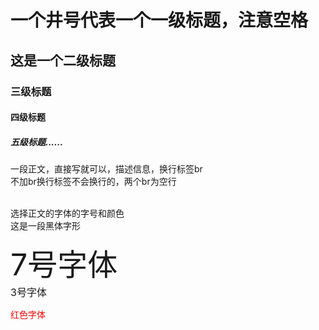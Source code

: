 # 一个井号代表一个一级标题，注意空格
## 这是一个二级标题
### 三级标题
#### 四级标题
##### 五级标题......

一段正文，直接写就可以，描述信息，换行标签br <br>
不加br换行标签不会换行的，两个br为空行 <br><br>

选择正文的字体的字号和颜色<br>
<font face="黑体">这是一段黑体字形</font><br>

<font size=7>7号字体</font><br>
<font size=3>3号字体</font><br>

<font color=#FF0000>红色字体</font>





